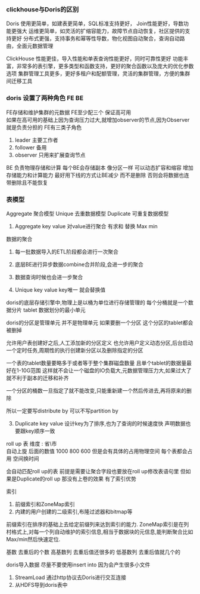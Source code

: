 
### clickhouse与Doris的区别
Doris
使用更简单，如建表更简单，SQL标准支持更好， Join性能更好，导数功能更强大
运维更简单，如灵活的扩缩容能力，故障节点自动恢复，社区提供的支持更好
分布式更强，支持事务和幂等性导数，物化视图自动聚合，查询自动路由，全面元数据管理

ClickHouse
性能更佳，导入性能和单表查询性能更好，同时可靠性更好
功能丰富，非常多的表引擎，更多类型和函数支持，更好的聚合函数以及庞大的优化参数选项
集群管理工具更多，更好多租户和配额管理，灵活的集群管理，方便的集群间迁移工具



### doris 设置了两种角色 FE  BE
FE存储和维护集群的元数据
FE至少配三个 保证高可用  
如果在高可用的基础上因为查询压力过大,就增加observer的节点,因为Observer就是负责分担的 
FE有三类子角色
1. leader  主要工作者
2. follower 备用
3. observer  只用来扩展查询节点

BE 负责物理存储和计算
每个BE会存储副本 像分区一样 可以动态扩容和缩容 增加存储能力和计算能力
最好用下线的方式让BE减少 而不是删除 否则会将数据也连带删除且不能恢复

### 表模型 
Aggregate    聚合模型
Unique       去重数据模型
Duplicate    可重复数据模型

1. Aggregate 
key value 
对value进行聚合 有求和 替换 Max min 

数据的聚合
1. 每一批数据导入的ETL阶段都会进行一次聚合  
2. 底层BE进行异步数据combine合并阶段,会进一步的聚合
3. 数据查询时候也会进一步聚合  

2. Unique 
key value  key唯一 就会替换值




doris的底层存储引擎中,物理上是以桶为单位进行存储管理的
每个分桶就是一个数据分片 
tablet 数据划分的最小单元 

doris的分区是管理单元 并不是物理单元 如果要删一个分区 这个分区的tablet都会被删掉

允许用户表创建好之后,人工添加新的分区定义
也允许用户定义动态分区,后台启动一个定时任务,周期性的执行创建新分区以及删除指定的分区

一个表的tablet数量要略多于或者等于整个集群磁盘数量
且单个tablet的数据量最好在1-10G范围
这样就不会让一个磁盘的IO负载大,元数据管理压力大,如果过大了就不利于副本的迁移和补齐    



一个分区的桶数一旦指定了就不能改变,只能重新建一个然后传进去,再将原来的删除

所以一定要写distribute by   可以不写partition by 



3. Duplicate 
key value 设计key为了排序,也为了查询的时候速度快 
声明数据也要跟key顺序一致

roll up 表
维度 : 省\市  
自动上旋 后面的数值 1000 800 600 
但是会有具体的占用物理空间  每个表都会占用
空间换时间

会自动匹配roll up的表  前提是需要让聚合字段也要放在roll up修改表语句里
但如果是Duplicate的roll up 那没有上卷的效果 有了索引优势


索引 
1. 前缀索引和ZoneMap索引 
2. 内建的用户创建的二级索引,布隆过滤器和bitmap等

前缀索引在排序的基础上去给定前缀列来达到索引的能力.
ZoneMap索引是在列村格式上,对每一个列自动维护的索引信息,相当于数据块的元信息,能判断聚合比如Max/min然后快速定位.

基数 去重后的个数 
高基数列 去重后值还很多的
低基数列 去重后值就几个的

doris导入数据  尽量不要使用insert into 因为会产生很多小文件
1. StreamLoad 通过http协议去Doris进行交互连接
2. 从HDFS导到doris表中



